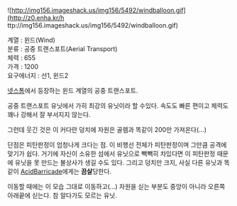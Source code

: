 ![http://img156.imageshack.us/img156/5492/windballoon.gif](http://z0.enha.kr/h
ttp://img156.imageshack.us/img156/5492/windballoon.gif)

계열 : 윈드(Wind)  
분류 : 공중 트랜스포트(Aerial Transport)  
체력 : 655  
가격 : 1200  
요구에너지 : 선1, 윈드2

[넷스톰](%EB%84%B7%EC%8A%A4%ED%86%B0.md)에서 등장하는 윈드 계열의 공중 트랜스포트.

공중 트랜스포트 유닛에서 가히 최강의 유닛이라 할 수있다. 속도도 빠른 편이고 체력도 꽤나 강해서 잘 부서지지 않는다.  

그런데 웃긴 것은 이 커다란 덩치에 자원은 골렘과 똑같이 200만 가져온다(...)  

단점은 피탄판정이 엄청나게 크다는 점. 이 비행선 전체가 피탄판정이며 그만큼 공격에 맞기가 쉽다. 거기에 자신이 소유한 섬에서 유닛으로
빽빽히 차있다면 이 피탄판정 때문에 유닛을 못 만드는 불상사가 생길 수도 있다. 그리고 덩치만 크지, 사실 다른 유닛과 똑같이 [AcidBarricade](Acid%20Barricade.md)에게는 **끔살**당한다.

이동할 때에는 이 모습 그대로 이동하고(...) 자원을 싣는 부분도 중앙이 아니라 오른쪽 아래끝에 싣는다. 참 알다가도 모르는 유닛.  

